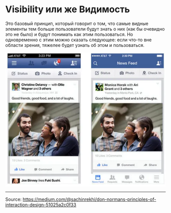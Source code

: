# **Visibility** или же Видимость

Это базовый принцип, который говорит о том, что самые видные элементы тем больше пользователи будут знать о них (как бы очевидно это не было) и будут понимать как этим пользоваться. Но одновременно с этим можно сказать следующее: если что-то вне области зрения, тяжелее будет узнать об этом и пользоваться. 

![Image alt](https://raw.githubusercontent.com/DanisSharafiev/MLCourse/refs/heads/main/Images/facebookexample.png)


---
Source:
https://medium.com/@sachinrekhi/don-normans-principles-of-interaction-design-51025a2c0f33